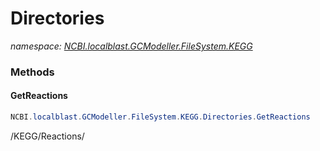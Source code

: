 ﻿# Directories
_namespace: [NCBI.localblast.GCModeller.FileSystem.KEGG](./index.md)_





### Methods

#### GetReactions
```csharp
NCBI.localblast.GCModeller.FileSystem.KEGG.Directories.GetReactions
```
/KEGG/Reactions/


